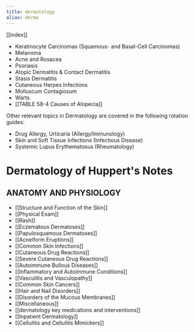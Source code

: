 ```yaml
---
title: dermatology
alias: derma
---
```


[[index]]

- Keratinocyte Carcinomas (Squamous- and Basal-Cell Carcinomas)
- Melanoma
- Acne and Rosacea
- Psoriasis
- Atopic Dermatitis & Contact Dermatitis
- Stasis Dermatitis
- Cutaneous Herpes Infections
- Molluscum Contagiosum
- Warts
- [[TABLE 58-4 Causes of Alopecia]]

Other relevant topics in Dermatology are covered in the following rotation guides:

- Drug Allergy, Urticaria (Allergy/Immunology)
- Skin and Soft Tissue Infections (Infectious Disease)
- Systemic Lupus Erythematosus (Rheumatology)

# Dermatology of Huppert's Notes

## ANATOMY AND PHYSIOLOGY

- [[Structure and Function of the Skin]]
- [[Physical Exam]]
- [[Rash]]
- [[Eczematous Dermatoses]]
- [[Papulosquamous Dermatoses]]
- [[Acneiform Eruptions]]
- [[Common Skin Infections]]
- [[Cutaneous Drug Reactions]]
- [[Severe Cutaneous Drug Reactions]]
- [[Autoimmune Bullous Diseases]]
- [[Inflammatory and Autoimmune Conditions]]
- [[Vasculitis and Vasculopathy]]
- [[Common Skin Cancers]]
- [[Hair and Nail Disorders]]
- [[Disorders of the Mucous Membranes]]
- [[Miscellaneous]]
- [[dermatology key medications and interventions]]
- [[Inpatient Dermatology]]
- [[Cellulitis and Cellulitis Mimickers]]
